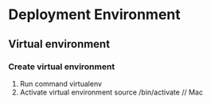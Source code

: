 # Deployment Environment
## Virtual environment
### Create virtual environment
1. Run command
        virtualenv <env-name>
2. Activate virtual environment
        source <env-pat>/bin/activate // Mac